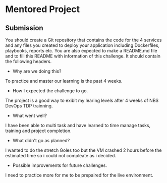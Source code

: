 # Mentored Project

## Submission
You should create a Git repository that contains the code for the 4 services and any files you created to deploy your application including Dockerfiles, playbooks, reports etc.
You are also expected to make a README.md file and to fill this README with information of this challenge. It should contain the following headers.

* Why are we doing this?

To practice and master our learning is the past 4 weeks.

* How I expected the challenge to go.

The project is a good way to exibit my learing levels after 4 weeks of NBS DevOps TDP trainning.

* What went well?

I have been able to multi task and have learned to time manage tasks, training and project completion. 

* What didn't go as planned?

I wanted to do the stretch Goles too but the VM crashed 2 hours before the estimated time so i could not compleate as i decided.

* Possible improvements for future challenges.

I need to practice more for me to be prepaired for the live environment.
